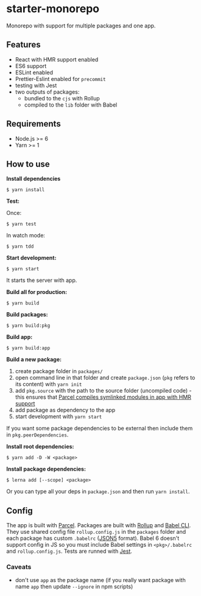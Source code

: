 # starter-monorepo

Monorepo with support for multiple packages and one app.

## Features

- React with HMR support enabled
- ES6 support
- ESLint enabled
- Prettier-Eslint enabled for `precommit`
- testing with Jest
- two outputs of packages:
  - bundled to the `cjs` with Rollup
  - compiled to the `lib` folder with Babel

## Requirements

- Node.js >= 6
- Yarn >= 1

## How to use

**Install dependencies**

```
$ yarn install
```

**Test:**

Once:

```
$ yarn test
```

In watch mode:

```
$ yarn tdd
```

**Start development:**

```
$ yarn start
```

It starts the server with app.

**Build all for production:**

```
$ yarn build
```

**Build packages:**

```
$ yarn build:pkg
```

**Build app:**

```
$ yarn build:app
```

**Build a new package:**

1.  create package folder in `packages/`
2.  open command line in that folder and create `package.json` (`pkg` refers to its content) with `yarn init`
3.  add `pkg.source` with the path to the source folder (uncompiled code) - this 
    ensures that [Parcel compiles symlinked modules in app with HMR support](https://github.com/parcel-bundler/parcel/pull/1101)
4.  add package as dependency to the app
5.  start development with `yarn start`

If you want some package dependencies to be external then include them in `pkg.peerDependencies`.

**Install root dependencies:**

```
$ yarn add -D -W <package>
```

**Install package dependencies:**

```
$ lerna add [--scope] <package>
```

Or you can type all your deps in `package.json` and then run `yarn install`.

## Config

The app is built with [Parcel](https://parceljs.org/).
Packages are built with [Rollup](http://rollupjs.org) and [Babel CLI](https://babeljs.io/docs/en/babel-cli). 
They use shared config file `rollup.config.js` in the `packages` folder and each package has custom `.babelrc` 
([JSON5](https://github.com/json5/json5) format).
Babel 6 doesn't support config in JS so you must include Babel settings in `<pkg>/.babelrc` and `rollup.config.js`.
Tests are runned with [Jest](https://facebook.github.io/jest/).

### Caveats

- don't use `app` as the package name (if you really want package with name `app` then update `--ignore` in npm scripts)
